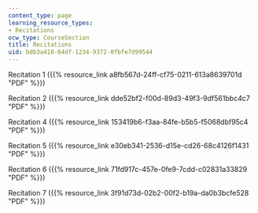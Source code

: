 ```yaml
---
content_type: page
learning_resource_types:
- Recitations
ocw_type: CourseSection
title: Recitations
uid: bdb3a418-64df-1234-9372-0fbfe7d99544
---
```


Recitation 1 ({{% resource_link a8fb567d-24ff-cf75-0211-613a8639701d "PDF" %}})

Recitation 2 ({{% resource_link dde52bf2-f00d-89d3-49f3-9df561bbc4c7 "PDF" %}})

Recitation 4 ({{% resource_link 153419b6-f3aa-84fe-b5b5-f5068dbf95c4 "PDF" %}})

Recitation 5 ({{% resource_link e30eb341-2536-d15e-cd26-68c4126f1431 "PDF" %}})

Recitation 6 ({{% resource_link 71fd917c-457e-0fe9-7cdd-c02831a33829 "PDF" %}})

Recitation 7 ({{% resource_link 3f91d73d-02b2-00f2-b19a-da0b3bcfe528 "PDF" %}})